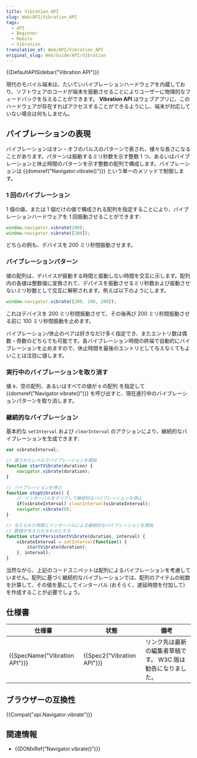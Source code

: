 ```yaml
---
title: Vibration API
slug: Web/API/Vibration_API
tags:
  - API
  - Beginner
  - Mobile
  - Vibration
translation_of: Web/API/Vibration_API
original_slug: Web/Guide/API/Vibration
---
```

{{DefaultAPISidebar("Vibration API")}}

現代のモバイル端末は、たいていバイブレーションハードウェアを内蔵しており、ソフトウェアのコードが端末を振動させることによりユーザーに物理的なフィードバックを与えることができます。 **Vibration API** はウェブアプリに、このハードウェアが存在すればアクセスすることができるようにし、端末が対応していない場合は何もしません。

## バイブレーションの表現

バイブレーションはオン・オフのパルスのパターンで表され、様々な長さになることがあります。パターンは振動するミリ秒数を示す整数 1 つ、あるいはバイブレーションと休止時間のパターンを示す整数の配列で構成します。バイブレーションは {{domxref("Navigator.vibrate()")}} という単一のメソッドで制御します。

### 1 回のバイブレーション

1 個の値、または 1 個だけの値で構成される配列を指定することにより、バイブレーションハードウェアを 1 回振動させることができます:

```js
window.navigator.vibrate(200);
window.navigator.vibrate([200]);
```

どちらの例も、デバイスを 200 ミリ秒間振動させます。

### バイブレーションパターン

値の配列は、デバイスが振動する時間と振動しない時間を交互に示します。配列内の各値は整数値に変換されて、デバイスを振動させるミリ秒数および振動させないミリ秒数として交互に解釈されます。例えば以下のようにします。

```js
window.navigator.vibrate([200, 100, 200]);
```

これはデバイスを 200 ミリ秒間振動させて、その後再び 200 ミリ秒間振動させる前に 100 ミリ秒間振動を止めます。

バイブレーション/休止のペアは好きなだけ多く指定でき、またエントリ数は偶数・奇数のどちらでも可能です。各バイブレーション時間の終端で自動的にバイブレーションを止めますので、休止時間を最後のエントリとして与えなくてもよいことは注目に値します。

### 実行中のバイブレーションを取り消す

値 `0`、空の配列、あるいはすべての値が `0` の配列 を指定して {{domxref("Navigator.vibrate()")}} を呼び出すと、現在進行中のバイブレーションパターンを取り消します。

### 継続的なバイブレーション

基本的な `setInterval` および `clearInterval` のアクションにより、継続的なバイブレーションを生成できます:

```js
var vibrateInterval;

// 渡されたレベルでバイブレーションを開始
function startVibrate(duration) {
    navigator.vibrate(duration);
}

// バイブレーションを停止
function stopVibrate() {
    // インターバルをクリアして継続的なバイブレーションを停止
    if(vibrateInterval) clearInterval(vibrateInterval);
    navigator.vibrate(0);
}

// 与えられた時間とインターバルによる継続的なバイブレーションを開始
// 数値が与えられるものとする
function startPersistentVibrate(duration, interval) {
    vibrateInterval = setInterval(function() {
        startVibrate(duration);
    }, interval);
}
```

当然ながら、上記のコードスニペットは配列によるバイブレーションを考慮していません。配列に基づく継続的なバイブレーションでは、配列のアイテムの総数を計算して、その値を基にしてインターバル (おそらく、遅延時間を付加して) を作成することが必要でしょう。

## 仕様書

| 仕様書                                   | 状態                                 | 備考                                                        |
| ---------------------------------------- | ------------------------------------ | ----------------------------------------------------------- |
| {{SpecName("Vibration API")}} | {{Spec2("Vibration API")}} | リンク先は最新の編集者草稿です。 W3C 版は勧告になりました。 |

## ブラウザーの互換性

{{Compat("api.Navigator.vibrate")}}

## 関連情報

- {{DOMxRef("Navigator.vibrate()")}}
